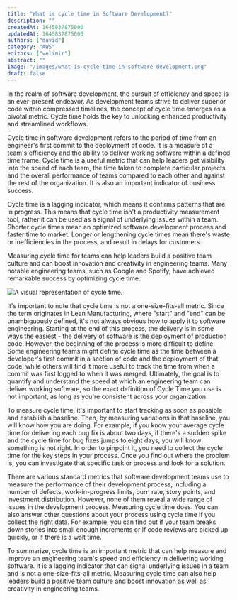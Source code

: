 ```yaml
---
title: "What is cycle time in Software Development?"
description: ""
createdAt: 1645837875000
updatedAt: 1645837875000
authors: ["david"]
category: "AWS"
editors: ["velimir"]
abstract: ""
image: "/images/what-is-cycle-time-in-software-development.png"
draft: false
---
```


In the realm of software development, the pursuit of efficiency and speed is an ever-present endeavor. As development teams strive to deliver superior code within compressed timelines, the concept of cycle time emerges as a pivotal metric. Cycle time holds the key to unlocking enhanced productivity and streamlined workflows.

Cycle time in software development refers to the period of time from an engineer's first commit to the deployment of code. It is a measure of a team's efficiency and the ability to deliver working software within a defined time frame. Cycle time is a useful metric that can help leaders get visibility into the speed of each team, the time taken to complete particular projects, and the overall performance of teams compared to each other and against the rest of the organization. It is also an important indicator of business success.

Cycle time is a lagging indicator, which means it confirms patterns that are in progress. This means that cycle time isn't a productivity measurement tool, rather it can be used as a signal of underlying issues within a team. Shorter cycle times mean an optimized software development process and faster time to market. Longer or lengthening cycle times mean there's waste or inefficiencies in the process, and result in delays for customers.

Measuring cycle time for teams can help leaders build a positive team culture and can boost innovation and creativity in engineering teams. Many notable engineering teams, such as Google and Spotify, have achieved remarkable success by optimizing cycle time.

![A visual representation of cycle time.](/images/what-is-cycle-time-in-software-development/cycle-time-illustration.png)

It's important to note that cycle time is not a one-size-fits-all metric. Since the term originates in Lean Manufacturing, where "start" and "end" can be unambiguously defined, it's not always obvious how to apply it to software engineering. Starting at the end of this process, the delivery is in some ways the easiest - the delivery of software is the deployment of production code. However, the beginning of the process is more difficult to define. Some engineering teams might define cycle time as the time between a developer's first commit in a section of code and the deployment of that code, while others will find it more useful to track the time from when a commit was first logged to when it was merged. Ultimately, the goal is to quantify and understand the speed at which an engineering team can deliver working software, so the exact definition of Cycle Time you use is not important, as long as you're consistent across your organization.

To measure cycle time, it's important to start tracking as soon as possible and establish a baseline. Then, by measuring variations in that baseline, you will know how you are doing. For example, if you know your average cycle time for delivering each bug fix is about two days, if there's a sudden spike and the cycle time for bug fixes jumps to eight days, you will know something is not right. In order to pinpoint it, you need to collect the cycle time for the key steps in your process. Once you find out where the problem is, you can investigate that specific task or process and look for a solution.

There are various standard metrics that software development teams use to measure the performance of their development process, including a number of defects, work-in-progress limits, burn rate, story points, and investment distribution. However, none of them reveal a wide range of issues in the development process. Measuring cycle time does. You can also answer other questions about your process using cycle time if you collect the right data. For example, you can find out if your team breaks down stories into small enough increments or if code reviews are picked up quickly, or if there is a wait time.

To summarize, cycle time is an important metric that can help measure and improve an engineering team's speed and efficiency in delivering working software. It is a lagging indicator that can signal underlying issues in a team and is not a one-size-fits-all metric. Measuring cycle time can also help leaders build a positive team culture and boost innovation as well as creativity in engineering teams.
